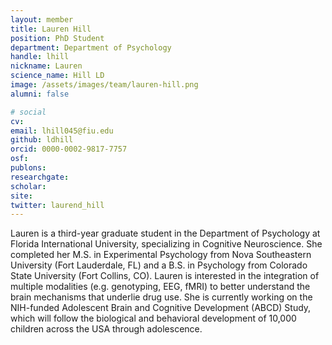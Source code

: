 ```yaml
---
layout: member
title: Lauren Hill
position: PhD Student
department: Department of Psychology
handle: lhill
nickname: Lauren
science_name: Hill LD
image: /assets/images/team/lauren-hill.png
alumni: false

# social
cv:
email: lhill045@fiu.edu
github: ldhill
orcid: 0000-0002-9817-7757
osf:
publons:
researchgate:
scholar:
site:
twitter: laurend_hill
---
```


Lauren is a third-year graduate student in the Department of Psychology at Florida International University, specializing in Cognitive Neuroscience. She completed her M.S. in Experimental Psychology from Nova Southeastern University (Fort Lauderdale, FL) and a B.S. in Psychology from Colorado State University (Fort Collins, CO). Lauren is interested in the integration of multiple modalities (e.g. genotyping, EEG, fMRI) to better understand the brain mechanisms that underlie drug use. She is currently working on the NIH-funded Adolescent Brain and Cognitive Development (ABCD) Study, which will follow the biological and behavioral development of 10,000 children across the USA through adolescence.
